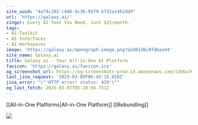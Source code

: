 ```yaml
---
site_uuid: "4a74c202-c4d6-4c36-95f9-b732a1462dd9"
url: 'https://galaxy.ai/'
zinger: Every AI Tool You Need. Just $15/month.
tags:
- AI-Toolkit
- AI-Interfaces
- AI-Workspaces
image: 'https://galaxy.ai/opengraph-image.png?a2d81d6c0fdbaed4'
site_name: Galaxy.ai
title: Galaxy.ai - Your All-in-One AI Platform
favicon: 'https://galaxy.ai/favicon.ico'
og_screenshot_url: https://og-screenshots-prod.s3.amazonaws.com/1366x768/80/false/b947f97e1c97731cfe8a0cd2518fb889b4e5ac0ff77c743d82c38847e5f646ca.jpeg
last_jina_request: '2025-03-09T06:45:15.658Z'
jina_error: "\"'HTTP error! status: 429'\""
og_last_fetch: 2025-03-07T05:20:56.751Z
---
```

[[All-in-One Platforms|All-in-One Platform]]
[[Rebundling]]

![](https://i.imgur.com/43Bg9Uz.png)

